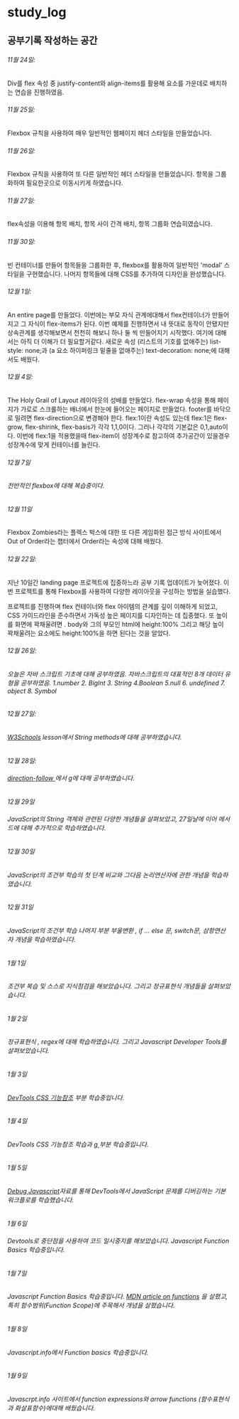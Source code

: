 # study_log

## 공부기록 작성하는 공간

<h6>11월 24일:</h6>
<p>Div를 flex 속성 중 justify-content와 align-items를 활용해
요소를 가운데로 배치하는 연습을 진행하였음.</p>

<h6> 11월 25일:</h6>
<p>Flexbox 규칙을 사용하여 매우 일반적인 웹페이지 헤더 스타일을 만들었습니다.</p>
<h6> 11월 26일:</h6>
<p> Flexbox 규칙을 사용하여 또 다른 일반적인 헤더 스타일을 만들었습니다. 항목을 그룹화하여 필요한곳으로 이동시키게 하였습니다.<p>
<h6> 11월 27일: </h6>
<p> flex속성을 이용해 항목 배치, 항목 사이 간격 배치, 항목 그룹화 연습히였습니다.<p>
<h6> 11월 30일: </h6> <p> 빈 컨테이너를 만들어 항목들을 그룹화한 후, flexbox를 활용하여 일반적인 'modal' 스타일을 구현했습니다. 나머지 항목들에 대해 CSS를 추가하여 디자인을 완성했습니다. </p>
<h6> 12월 1일: </h6> <p> An entire page를 만들었다. 이번에는 부모 자식 관계에대해서 flex컨테이너가 만들어지고 그 자식이 flex-items가 된다. 이번 예제를 진행하면서 내 뜻대로 동작이 안됐지만 상속관계를 생각해보면서 천천히 해보니 하나 둘 씩 만들어지기 시작했다. 여기에 대해서는 아직 더 이해가 더 필요할거같다.
새로운 속성 (리스트의 기호를 없애주는) list-style: none;과  (a 요소 하이퍼링크 밑줄을 없애주는) text-decoration: none;에 대해서도 배웠다.
<h6> 12월 4일: </h6> <p> The Holy Grail of Layout 레이아웃의 성배를 만들었다. flex-wrap 속성을 통해 페이지가 가로로 스크롤하는 배너에서 한눈에 들어오는 페이지로 만들었다. footer를 바닥으로 밀려면 flex-direction으로 변경해야 한다. flex:1이란 속성도 있는데 flex:1은 flex-grow, flex-shirink, flex-basis가 각각 1,1,0이다.
그러나 각각의 기본값은 0,1,auto이다. 이번에 flex:1을 적용했을때 flex-item이 성장계수로 참고하여 추가공간이 있을경우 성장계수에 맞게 컨테이너를 늘린다.
<h6> 12월 7일 <h6> <p> 전반적인 flexbox에 대해 복습중이다.</p>
<h6> 12월 11일</h6> <p> Flexbox Zombies라는 플렉스 박스에 대한 또 다른 게임화된 접근 방식 사이트에서 Out of Order라는 챕터에서 Order라는 속성에 대해 배웠다. </p>
<h6>12월 22일:</h6> <p> 지난 10일간 landing page 프로젝트에 집중하느라 공부 기록 업데이트가 늦어졌다. 이번 프로젝트를 통해 Flexbox를 사용하여 다양한 레이아웃을 구성하는 방법을 실습했다.</p> <p>프로젝트를 진행하며 flex 컨테이너와 flex 아이템의 관계를 깊이 이해하게 되었고, CSS 가이드라인을 준수하면서 가독성 높은 페이지를 디자인하는 데 집중했다. 또 높이를 화면에 꽉채울려면 . body와 그의 부모인 html에 height:100% 그리고 해당 높이 꽉채울려는 요소에도 height:100%을 하면 된다는 것을 알았다.</p>
<h6>12월 26일: <h6> <p> 오늘은 자바 스크립트 기초에 대해 공부하였음. 자바스크립트의 대표적인 8개 데이터 유형을 공부하였음. 1.number 2. BigInt 3. String 4.Boolean 5.null 6. undefined 7. object 8. Symbol</p>
<h6>12월 27일: <h6> <p> <a href = "https://www.w3schools.com/js/js_string_methods.asp"> W3Schools<a> lesson에서 String methods에 대해 공부하였습니다.
<h6>12월 28일: <h6> <p> <a href = "https://replit.com/@OdinProject/direction-follow#follow.js"> direction-follow <a>에서 g에 대해 공부하였습니다.
<h6> 12월 29일 <h6> <p> JavaScript의 String 객체와 관련된 다양한 개념들을 살펴보았고, 27일날에 이어 메서드에 대해 추가적으로 학습하였습니다.<p>
<h6> 12월 30일 <h6> <p> JavaScript의 조건부 학습의 첫 단계 비교와 그다음 논리연산자에 관한 개념을 학습하였습니다.<p>
<h6> 12월 31일 <h6> <p> JavaScript의 조건부 학습 나머지 부분 부울변환 , if ... else 문, switch문, 삼항연산자 개념을 학습하였습니다.<p>
<h6> 1월 1일 <h6> <p> 조건부 복습 및 스스로 지식점검을 해보았습니다. 그리고 정규표현식 개념들을 살펴보았습니다.<p>
<h6> 1월 2일 <h6> <p> 정규표현식 , regex에 대해 학습하였습니다. 그리고 Javascript Developer Tools를 살펴보았습니다.
<h6> 1월 3일 <h6> <p><a href = "https://developer.chrome.com/docs/devtools/css/reference/">DevTools CSS 기능참조</a> 부분 학습중입니다.</p>
<h6> 1월 4일 <h6> <p>DevTools CSS 기능참조 학습과 <a href = "https://developer.chrome.com/docs/devtools/dom?hl=ko">g </a> 부분 학습중입니다. </p>
<h6> 1월 5일 <h6> <p><a href = "https://developer.chrome.com/docs/devtools/javascript/">Debug Javascript<a>자료를 통해 DevTools에서 JavaScript 문제를 디버깅하는 기본 워크플로를 학습했습니다.<p>
<h6> 1월 6일 <h6> <p>Devtools로 중단점을 사용하여 코드 일시중지를 해보았습니다. Javascript Function Basics 학습중입니다.<p>
<h6> 1월 7일 <h6> <p> Javascript Function Basics 학습중입니다. <a href = "https://developer.mozilla.org/en-US/docs/Learn_web_development/Core/Scripting/Functions">MDN article on functions</a> 을 살폈고, 특히 함수범위(Function Scope)에 주목해서 개념을 살폈습니다. <p>
<h6> 1월 8일 <h6> <p> Javascript.info에서 Function basics 학습중입니다.<p>
<h6> 1월 9일 <h6> <p> Javascrpt.info 사이트에서 function expressions와 arrow functions (함수표현식과 화살표함수)에대해 배웠습니다.<p>
